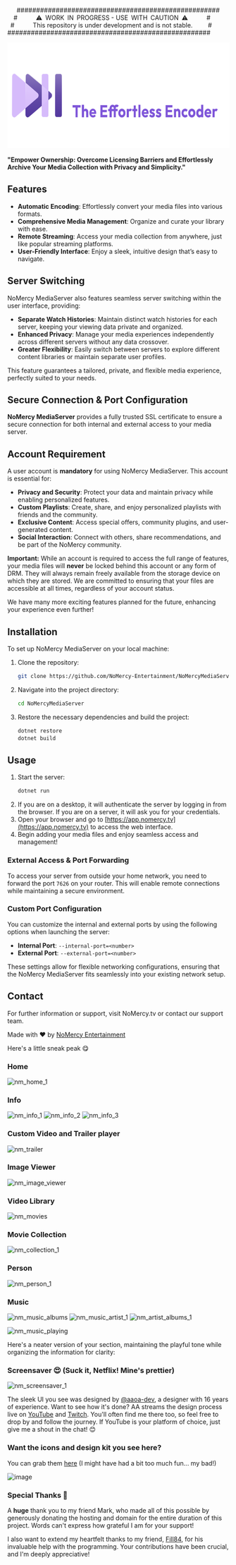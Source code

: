 

                  
   \####################################################  
  \#      ⚠️ WORK IN PROGRESS - USE WITH CAUTION ⚠️      #  
 \#      This repository is under development and is not stable.     #  
\####################################################

<img src="https://raw.githubusercontent.com/NoMercy-Entertainment/NoMercyMediaServer/master/src/NoMercy.Server/Assets/logo.png" style="width: auto;height: 240px;">

**"Empower Ownership: Overcome Licensing Barriers and Effortlessly Archive Your Media Collection with Privacy and Simplicity."**

## Features

- **Automatic Encoding**: Effortlessly convert your media files into various formats.
- **Comprehensive Media Management**: Organize and curate your library with ease.
- **Remote Streaming**: Access your media collection from anywhere, just like popular streaming platforms.
- **User-Friendly Interface**: Enjoy a sleek, intuitive design that’s easy to navigate.

## Server Switching

NoMercy MediaServer also features seamless server switching within the user interface, providing:

- **Separate Watch Histories**: Maintain distinct watch histories for each server, keeping your viewing data private and organized.
- **Enhanced Privacy**: Manage your media experiences independently across different servers without any data crossover.
- **Greater Flexibility**: Easily switch between servers to explore different content libraries or maintain separate user profiles.

This feature guarantees a tailored, private, and flexible media experience, perfectly suited to your needs.

## Secure Connection & Port Configuration

**NoMercy MediaServer** provides a fully trusted SSL certificate to ensure a secure connection for both internal and external access to your media server.

## Account Requirement

A user account is **mandatory** for using NoMercy MediaServer. This account is essential for:

- **Privacy and Security**: Protect your data and maintain privacy while enabling personalized features.
- **Custom Playlists**: Create, share, and enjoy personalized playlists with friends and the community.
- **Exclusive Content**: Access special offers, community plugins, and user-generated content.
- **Social Interaction**: Connect with others, share recommendations, and be part of the NoMercy community.

**Important:** While an account is required to access the full range of features, your media files will **never** be locked behind this account or any form of DRM. They will always remain freely available from the storage device on which they are stored. We are committed to ensuring that your files are accessible at all times, regardless of your account status.

We have many more exciting features planned for the future, enhancing your experience even further!

## Installation

To set up NoMercy MediaServer on your local machine:

1. Clone the repository:
   ```bash
   git clone https://github.com/NoMercy-Entertainment/NoMercyMediaServer.git
   ```
2. Navigate into the project directory:
   ```bash
   cd NoMercyMediaServer
   ```
3. Restore the necessary dependencies and build the project:
   ```bash
   dotnet restore
   dotnet build
   ```

## Usage

1. Start the server:
   ```bash
   dotnet run
   ```
2. If you are on a desktop, it will authenticate the server by logging in from the browser. If you are on a server, it will ask you for your credentials.
3. Open your browser and go to [https://app.nomercy.tv](https://app.nomercy.tv) to access the web interface.
4. Begin adding your media files and enjoy seamless access and management!

### External Access & Port Forwarding

To access your server from outside your home network, you need to forward the port `7626` on your router. This will enable remote connections while maintaining a secure environment.

### Custom Port Configuration

You can customize the internal and external ports by using the following options when launching the server:

- **Internal Port**: `--internal-port=<number>`
- **External Port**: `--external-port=<number>`

These settings allow for flexible networking configurations, ensuring that the NoMercy MediaServer fits seamlessly into your existing network setup.

## Contact

For further information or support, visit NoMercy.tv or contact our support team.

Made with ❤️ by [NoMercy Entertainment](https://nomercy.tv)

Here's a little sneak peak 😋

### Home
![nm_home_1](https://github.com/user-attachments/assets/cce49509-c0be-48c1-83f1-d080d9d16337)

### Info
![nm_info_1](https://github.com/user-attachments/assets/d94716e5-aa0f-4b84-a2de-28f99949d7d6)
![nm_info_2](https://github.com/user-attachments/assets/92ae3883-f26c-4f95-bed9-0c6aced12b27)
![nm_info_3](https://github.com/user-attachments/assets/cc88f176-9b32-467e-b7e1-ee31635853b3)

### Custom Video and Trailer player 
![nm_trailer](https://github.com/user-attachments/assets/47af9eaa-6303-4f98-8e88-c80ce5803225)

### Image Viewer
![nm_image_viewer](https://github.com/user-attachments/assets/1d8bbf19-2a26-46e8-b38f-d5d89ffae239)

### Video Library
![nm_movies](https://github.com/user-attachments/assets/c9088bce-7d19-48d0-b012-ce5ec18d77bc)

### Movie Collection
![nm_collection_1](https://github.com/user-attachments/assets/18c5bbd6-8987-4914-a74e-d7f1a80ab9e3)

### Person
![nm_person_1](https://github.com/user-attachments/assets/d9d5b105-b1d4-4854-aded-c930489e5526)

### Music
![nm_music_albums](https://github.com/user-attachments/assets/f97a81cf-8062-4383-a2b7-a8f46b18bd4d)
![nm_music_artist_1](https://github.com/user-attachments/assets/ac37fe32-eb1b-4fff-a8a6-9af87eb1ac81)
![nm_artist_albums_1](https://github.com/user-attachments/assets/061bdbfb-25d8-436e-a65f-e5459e719a98)

![nm_music_playing](https://github.com/user-attachments/assets/bc722c14-6b23-4eb3-a784-89bdffa8cd66)

Here's a neater version of your section, maintaining the playful tone while organizing the information for clarity:

### Screensaver 😍 (Suck it, Netflix! Mine's prettier)

![nm_screensaver_1](https://github.com/user-attachments/assets/ee4127af-ca65-43fa-8d5f-d7373e4e2479)

The sleek UI you see was designed by [@aaoa-dev](https://github.com/aaoa-dev), a designer with 16 years of experience. Want to see how it's done? AA streams the design process live on [YouTube](https://www.youtube.com/@aaoa_streams) and [Twitch](https://twitch.tv/aaoa_). You'll often find me there too, so feel free to drop by and follow the journey. If YouTube is your platform of choice, just give me a shout in the chat! 😊

### Want the icons and design kit you see here?

You can grab them [here](https://aaoa.lemonsqueezy.com) (I might have had a bit too much fun... my bad!)

![image](https://github.com/user-attachments/assets/edb55891-5acb-4a68-a860-2c54c394e609)

### Special Thanks 💖

A **huge** thank you to my friend Mark, who made all of this possible by generously donating the hosting and domain for the entire duration of this project. Words can't express how grateful I am for your support!

I also want to extend my heartfelt thanks to my friend, [Fill84](https://github.com/Fill84), for his invaluable help with the programming. Your contributions have been crucial, and I'm deeply appreciative!
